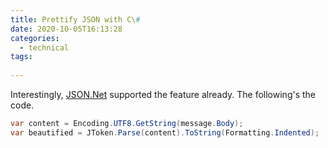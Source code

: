 ```yaml
---
title: Prettify JSON with C\#
date: 2020-10-05T16:13:28
categories:
  - technical
tags:
  
---
```



Interestingly, [JSON.Net](https://www.newtonsoft.com/json) supported the feature already. The following's the code.

```csharp
var content = Encoding.UTF8.GetString(message.Body);
var beautified = JToken.Parse(content).ToString(Formatting.Indented);
```

